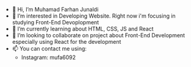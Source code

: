 - 👋 Hi, I’m Muhamad Farhan Junaldi
- 👀 I’m interested in Developing Website. Right now i'm focusing in studying Front-End Devoplopment
- 🌱 I’m currently learning about HTML, CSS, JS and React
- 💞️ I’m looking to collaborate on project about Front-End Development especially using React for the development
- 📫 You can contact me using:
  - Instagram: mufa6092

<!---
mufa2906/mufa2906 is a ✨ special ✨ repository because its `README.md` (this file) appears on your GitHub profile.
You can click the Preview link to take a look at your changes.
--->
